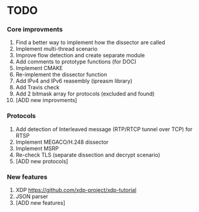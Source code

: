 # TODO

### Core improvments
1. Find a better way to implement how the dissector are called
2. Implement multi-thread scenario
3. Improve flow detection and create separate module
4. Add comments to prototype functions (for DOC)
5. Implement CMAKE
6. Re-implement the dissector function
7. Add IPv4 and IPv6 reasembly (ipreasm library)
8. Add Travis check
9. Add 2 bitmask array for protocols (excluded and found)
9. [ADD new improvments]

### Protocols
1. Add detection of Interleaved message (RTP/RTCP tunnel over TCP) for RTSP
2. Implement MEGACO/H.248 dissector
3. Implement MSRP
4. Re-check TLS (separate dissection and decrypt scenario)
5. [ADD new protocols]

### New features
1. XDP https://github.com/xdp-project/xdp-tutorial
2. JSON parser
3. [ADD new features]
